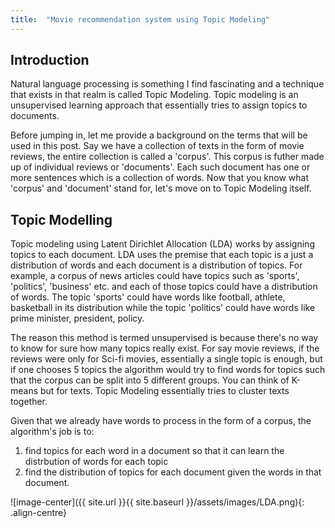 ```yaml
---
title:  "Movie recommendation system using Topic Modeling"
---
```


## Introduction
Natural language processing is something I find fascinating and a technique that exists in that realm is called Topic Modeling. Topic modeling is an unsupervised learning approach that essentially tries to assign topics to documents.

Before jumping in, let me provide a background on the terms that will be used in this post. Say we have a collection of texts in the form of movie reviews, the entire collection is called a 'corpus'. This corpus is futher made up of individual reviews or 'documents'. Each such document has one or more sentences which is a collection of words. Now that you know what 'corpus' and 'document' stand for, let's move on to Topic Modeling itself.

## Topic Modelling
Topic modeling using Latent Dirichlet Allocation (LDA) works by assigning topics to each document. LDA uses the premise that each topic is a just a distribution of words and each document is a distribution of topics. For example, a corpus of news articles could have topics such as 'sports', 'politics', 'business' etc. and each of those topics could have a distribution of words. The topic 'sports' could have words like football, athlete, basketball in its distribution while the topic 'politics' could have words like prime minister, president, policy.

The reason this method is termed unsupervised is because there's no way to know for sure how many topics really exist. For say movie reviews, if the reviews were only for Sci-fi movies, essentially a single topic is enough, but if one chooses 5 topics the algorithm would try to find words for topics such that the corpus can be split into 5 different groups. You can think of K-means but for texts. Topic Modeling essentially tries to cluster texts together.

Given that we already have words to process in the form of a corpus, the algorithm's job is to:
1. find topics for each word in a document so that it can learn the distrbution of words for each topic
2. find the distribution of topics for each document given the words in that document.

![image-center]({{ site.url }}{{ site.baseurl }}/assets/images/LDA.png){: .align-centre} 


